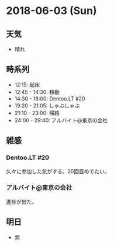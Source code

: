 # 2018-06-03 (Sun)

## 天気

- 晴れ

## 時系列

- 12:15: 起床
- 12:45 - 14:30: 移動
- 14:30 - 18:00: Dentoo.LT #20
- 19:20 - 21:05: しゃぶしゃぶ
- 21:10 - 23:00: 帰路
- 24:00 - 29:40: アルバイト@東京の会社

## 雑感

### Dentoo.LT #20

久々に参加した気がする。20回目めでたい。

### アルバイト@東京の会社

進捗が出た。

## 明日

- 無
